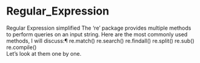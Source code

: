 # Regular_Expression
Regular Expression simplified
The ‘re’ package provides multiple methods to perform queries on an input string. Here are the most commonly used methods, I will discuss:¶
re.match()
re.search()
re.findall()
re.split()
re.sub()
re.compile()<br>
Let’s look at them one by one.
